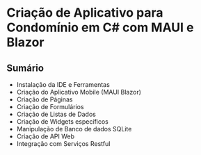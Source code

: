 # Criação de Aplicativo para Condomínio em C# com MAUI e Blazor

## Sumário
 - Instalação da IDE e Ferramentas
 - Criação do Aplicativo Mobile (MAUI Blazor)
 - Criação de Páginas
 - Criação de Formulários
 - Criação de Listas de Dados
 - Criação de Widgets específicos
 - Manipulação de Banco de dados SQLite
 - Criação de API Web
 - Integração com Serviços Restful



